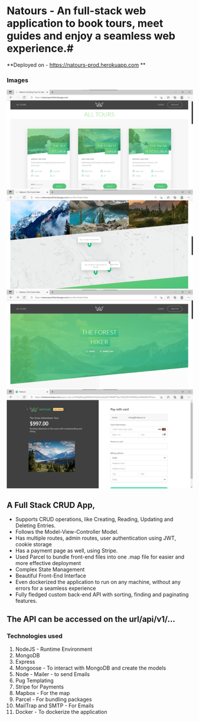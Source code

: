 # Natours - An full-stack web application to book tours, meet guides and enjoy a seamless web experience.#
**Deployed on - https://natours-prod.herokuapp.com **

### Images
![Image1](img1.png)
![Image1](img2.png)
![Image1](img3.png)
![Image4](img4.png)

## A Full Stack CRUD App,
- Supports CRUD operations, like Creating, Reading, Updating and Deleting Entries.
- Follows the Model-View-Controller Model.
- Has multiple routes, admin routes, user authentication using JWT, cookie storage
- Has a payment page as well, using Stripe.
- Used Parcel to bundle front-end files into one .map file for easier and more effective deployment
- Complex State Management
- Beautiful Front-End Interface
- Even dockerized the application to run on any machine, without any errors for a seamless experience
- Fully fledged custom back-end API with sorting, finding and paginating features.

## The API can be accessed on the url/api/v1/...

### Technologies used
1. NodeJS - Runtime Environment
2. MongoDB
3. Express
4. Mongoose - To interact with MongoDB and create the models
5. Node - Mailer - to send Emails
6. Pug Templating
7. Stripe for Payments
8. Mapbox - For the map
9. Parcel - For bundling packages
10. MailTrap and SMTP - For Emails
11. Docker - To dockerize the application
